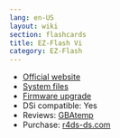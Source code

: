 ```yaml
---
lang: en-US
layout: wiki
section: flashcards
title: EZ-Flash Vi
category: EZ-Flash
---
```


- [Official website](http://www.ezflash.cn)
- [System files](https://github.com/DS-Homebrew/Flashcard-Firmware-Archive/blob/master/28259-3.0%20OB8.rar?raw=true)
- [Firmware upgrade](https://github.com/DS-Homebrew/Flashcard-Firmware-Archive/blob/master/26992-V108a.rar?raw=true)
- DSi compatible: Yes
- Reviews: [GBAtemp](https://gbatemp.net/threads/ez5i-long-term-review.239947/)
- Purchase: [r4ds-ds.com](http://www.r4ds-ds.com/products/EZ-Flash-Vi-Simple-Edition-for-DS-DS-Lite-and-DSi-p-241.html)
